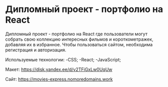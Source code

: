 # Дипломный проект - портфолио на React

Дипломный проект - портфолио на React где пользователи могут собрать свою коллекцию интересных фильмов и короткометражек, добавляя их в избранное. Чтобы пользоваться сайтом, необходима регистрация и авторизация.

Используемые технологии:
-CSS;
-React;
-JavaScript;

Макет: https://disk.yandex.ee/d/v2TFiGxLw0UqUw

Сайт: https://movies-express.nomoredomains.work


